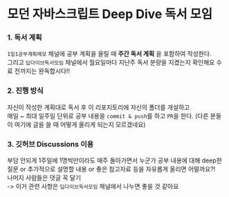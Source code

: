 # 모던 자바스크립트 Deep Dive 독서 모임

### 1. 독서 계획
`1일1공부계획메모` 채널에 공부 계획을 올릴 때 **주간 독서 계획** 을 포함하여 작성한다.  
그리고 `딥다이브독서모임` 채널에서 월요일마다 지난주 독서 분량을 지켰는지 확인해요
수료 전까지는 완독합시다!!  

### 2. 진행 방식
자신이 작성한 계획대로 독서 후 이 리포지토리에 자신의 폴더를 개설하고  
매일 ~ 최대 일주일 단위로 공부 내용을 `commit & push`를 하고 `PR`을 한다. (다른 분들이 여기에 글을 쓸 때 어떻게 올리게 되는지 모르겠네요)

### 3. 깃허브 Discussions 이용
부담 안되게 1주일에 1명씩만이라도 매주 돌아가면서 누군가 공부 내용에 대해 deep한 질문 or 추가적으로 설명할 내용 or 좋은 참고자료 등을 자유롭게 올리면 어떨까요?!  
나머지 사람들은 댓글 꼭 달기  
-> 이거 관련 사항은 `딥다이브독서모임` 채널에서 나누면 좋을 것 같아요
